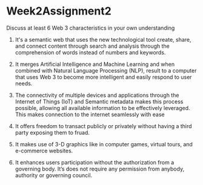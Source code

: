 # Week2Assignment2
Discuss at least 6 Web 3 characteristics in your own understanding 
1. It's a semantic web that uses the new  technological tool create, share, and connect content through search and analysis through the comprehension of words instead of numbers and keywords.

2. It merges Artificial Intelligence and Machine Learning and when combined with Natural Language Processing (NLP),  result to a computer that uses Web 3 to become more intelligent and easily respond to user needs.

3. The connectivity of multiple devices and applications through the Internet of Things (IoT) and Semantic metadata makes this process possible, allowing all available information to be effectively leveraged. This makes connection to the internet seamlessly with ease

4. It offers  freedom to transact publicly or privately without having a third party exposing them to fruad.

5. It makes use of 3-D graphics like in computer games, virtual tours, and e-commerce websites.

6. It enhances users participation without the authorization from a governing body. It’s does not require any permission from anybody, authority or governing council.
